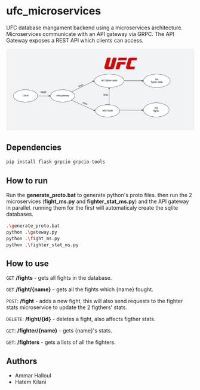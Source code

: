 # ufc_microservices
UFC database mangament backend using a microservices architecture. Microservices communicate with an API gateway via GRPC. The API Gateway exposes a REST API which clients can access. 

![image](graph.png)
## Dependencies
```sh
pip install flask grpcio grpcio-tools 
``` 
## How to run
Run the **generate_proto.bat** to generate python's proto files. then
run the 2 microservices (**fight_ms.py** and **fighter_stat_ms.py**) and the API gateway in parallel. running them for the first will automaticaly create the sqlite databases.
```sh
.\generate_proto.bat
python .\gateway.py
python .\fight_ms.py
python .\fighter_stat_ms.py
```
## How to use
`GET` **/fights** - gets all fights in the database.

`GET` **/fight/{name}** - gets all the fights which {name} fought. 

`POST`: **/fight** - adds a new fight, this will also send requests to the fighter stats microservice to update the 2 figthers' stats.

`DELETE`: **/fight/{id}** - deletes a fight, also affects figther stats.

`GET`: **/fighter/{name}** - gets {name}'s stats.

`GET`: **/fighters** - gets a lists of all the fighters.

## Authors
- Ammar Halloul
- Hatem Kilani
